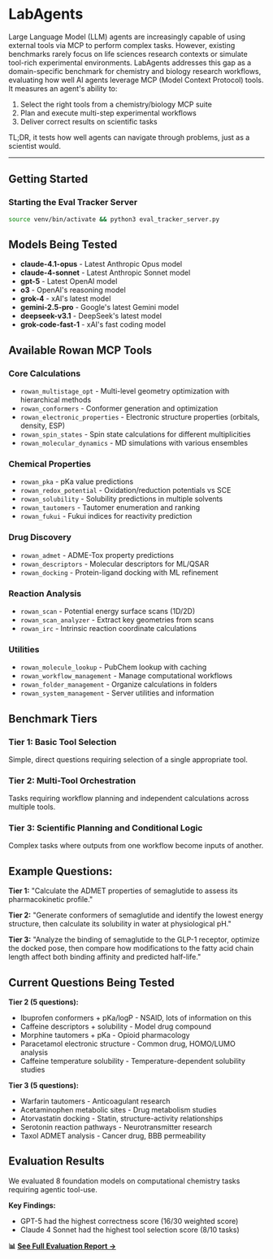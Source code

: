 # LabAgents

Large Language Model (LLM) agents are increasingly capable of using external tools via MCP to perform complex tasks. However, existing benchmarks rarely focus on life sciences research contexts or simulate tool-rich experimental environments. LabAgents addresses this gap as a domain-specific benchmark for chemistry and biology research workflows, evaluating how well AI agents leverage MCP (Model Context Protocol) tools. It measures an agent's ability to:

1. Select the right tools from a chemistry/biology MCP suite
2. Plan and execute multi-step experimental workflows
3. Deliver correct results on scientific tasks

TL;DR, it tests how well agents can navigate through problems, just as a scientist would.

---

## Getting Started

### Starting the Eval Tracker Server

```bash
source venv/bin/activate && python3 eval_tracker_server.py
```


## Models Being Tested

- **claude-4.1-opus** - Latest Anthropic Opus model
- **claude-4-sonnet** - Latest Anthropic Sonnet model
- **gpt-5** - Latest OpenAI model
- **o3** - OpenAI's reasoning model
- **grok-4** - xAI's latest model
- **gemini-2.5-pro** - Google's latest Gemini model
- **deepseek-v3.1** - DeepSeek's latest model
- **grok-code-fast-1** - xAI's fast coding model

## Available Rowan MCP Tools

### Core Calculations
- `rowan_multistage_opt` - Multi-level geometry optimization with hierarchical methods
- `rowan_conformers` - Conformer generation and optimization
- `rowan_electronic_properties` - Electronic structure properties (orbitals, density, ESP)
- `rowan_spin_states` - Spin state calculations for different multiplicities
- `rowan_molecular_dynamics` - MD simulations with various ensembles

### Chemical Properties
- `rowan_pka` - pKa value predictions
- `rowan_redox_potential` - Oxidation/reduction potentials vs SCE
- `rowan_solubility` - Solubility predictions in multiple solvents
- `rowan_tautomers` - Tautomer enumeration and ranking
- `rowan_fukui` - Fukui indices for reactivity prediction

### Drug Discovery
- `rowan_admet` - ADME-Tox property predictions
- `rowan_descriptors` - Molecular descriptors for ML/QSAR
- `rowan_docking` - Protein-ligand docking with ML refinement

### Reaction Analysis
- `rowan_scan` - Potential energy surface scans (1D/2D)
- `rowan_scan_analyzer` - Extract key geometries from scans
- `rowan_irc` - Intrinsic reaction coordinate calculations

### Utilities
- `rowan_molecule_lookup` - PubChem lookup with caching
- `rowan_workflow_management` - Manage computational workflows
- `rowan_folder_management` - Organize calculations in folders
- `rowan_system_management` - Server utilities and information

## Benchmark Tiers

### Tier 1: Basic Tool Selection
Simple, direct questions requiring selection of a single appropriate tool.

### Tier 2: Multi-Tool Orchestration
Tasks requiring workflow planning and independent calculations across multiple tools. 

### Tier 3: Scientific Planning and Conditional Logic
Complex tasks where outputs from one workflow become inputs of another.

## Example Questions:

**Tier 1:** "Calculate the ADMET properties of semaglutide to assess its pharmacokinetic profile."

**Tier 2:** "Generate conformers of semaglutide and identify the lowest energy structure, then calculate its solubility in water at physiological pH."

**Tier 3:** "Analyze the binding of semaglutide to the GLP-1 receptor, optimize the docked pose, then compare how modifications to the fatty acid chain length affect both binding affinity and predicted half-life."

## Current Questions Being Tested

**Tier 2 (5 questions):**
  - Ibuprofen conformers + pKa/logP - NSAID, lots of information on this
  - Caffeine descriptors + solubility - Model drug compound
  - Morphine tautomers + pKa - Opioid pharmacology
  - Paracetamol electronic structure - Common drug, HOMO/LUMO analysis
  - Caffeine temperature solubility - Temperature-dependent solubility studies

**Tier 3 (5 questions):**
  - Warfarin tautomers - Anticoagulant research
  - Acetaminophen metabolic sites - Drug metabolism studies
  - Atorvastatin docking - Statin, structure-activity relationships
  - Serotonin reaction pathways - Neurotransmitter research
  - Taxol ADMET analysis - Cancer drug, BBB permeability

## Evaluation Results

We evaluated 8 foundation models on computational chemistry tasks requiring agentic tool-use.

**Key Findings:**
- GPT-5 had the highest correctness score (16/30 weighted score)
- Claude 4 Sonnet had the highest tool selection score (8/10 tasks)  

**📊 [See Full Evaluation Report →](EVALUATION.md)**
